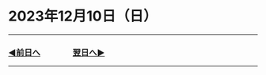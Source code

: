 # 2023年12月10日（日）

---

### [◀️前日へ](https://github.com/yuasys/chatty-journal/blob/main/2023/12/2023-12-09.md)&emsp;&emsp;&emsp;&emsp;[翌日へ▶️](https://github.com/yuasys/chatty-journal/blob/main/2023/12/2023-12-11.md)

---
